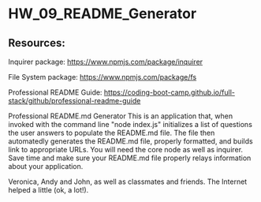# HW_09_README_Generator

## Resources:

Inquirer package: https://www.npmjs.com/package/inquirer

File System package: https://www.npmjs.com/package/fs

Professional README Guide: https://coding-boot-camp.github.io/full-stack/github/professional-readme-guide

Professional README.md Generator
This is an application that, when invoked with the command line "node index.js" initializes a list of questions the user answers to populate the README.md file. The file 
then automatedly generates the README.md file, properly formatted, and builds link to appropriate URLs.
You will need the core node as well as inquirer.
Save time and make sure your README.md file properly relays information about your application.

Veronica, Andy and John, as well as classmates and friends.  The Internet helped a little (ok, a lot!).